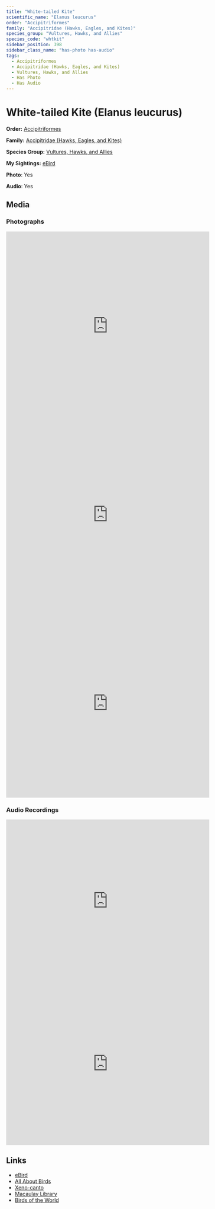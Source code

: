 ```yaml
---
title: "White-tailed Kite"
scientific_name: "Elanus leucurus"
order: "Accipitriformes"
family: "Accipitridae (Hawks, Eagles, and Kites)"
species_group: "Vultures, Hawks, and Allies"
species_code: "whtkit"
sidebar_position: 398
sidebar_class_name: "has-photo has-audio"
tags: 
  - Accipitriformes
  - Accipitridae (Hawks, Eagles, and Kites)
  - Vultures, Hawks, and Allies
  - Has Photo
  - Has Audio
---
```


# White-tailed Kite (Elanus leucurus)

**Order:** [Accipitriformes](/tags/accipitriformes)

**Family:** [Accipitridae (Hawks, Eagles, and Kites)](/tags/accipitridae-hawks-eagles-and-kites)

**Species Group:** [Vultures, Hawks, and Allies](/tags/vultures-hawks-and-allies)

**My Sightings:** [eBird](https://ebird.org/lifelist?r=world&time=life&spp=whtkit)

**Photo**: Yes 

**Audio**: Yes

## Media
### Photographs
<iframe src="https://macaulaylibrary.org/asset/626996149/embed" width="550" height="510" frameborder="0" allowfullscreen></iframe>
<iframe src="https://macaulaylibrary.org/asset/626996162/embed" width="550" height="510" frameborder="0" allowfullscreen></iframe>
<iframe src="https://macaulaylibrary.org/asset/626996180/embed" width="550" height="510" frameborder="0" allowfullscreen></iframe>

### Audio Recordings
<iframe src="https://macaulaylibrary.org/asset/626618148/embed" width="550" height="440" frameborder="0" allowfullscreen></iframe>
<iframe src="https://macaulaylibrary.org/asset/626995496/embed" width="550" height="440" frameborder="0" allowfullscreen></iframe>

## Links
* [eBird](https://ebird.org/species/whtkit) 
* [All About Birds](https://www.allaboutbirds.org/guide/whtkit) 
* [Xeno-canto](https://www.xeno-canto.org/species/elanus-leucurus) 
* [Macaulay Library](https://search.macaulaylibrary.org/catalog?taxonCode=whtkit&sort=rating_rank_desc)
* [Birds of the World](https://birdsoftheworld.org/bow/species/whtkit)
